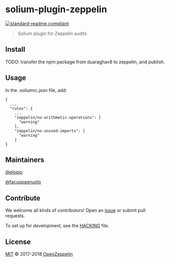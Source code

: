 # solium-plugin-zeppelin

[![standard-readme compliant](https://img.shields.io/badge/readme%20style-standard-brightgreen.svg?style=flat-square)](https://github.com/RichardLitt/standard-readme)

> Solium plugin for Zeppelin audits

## Install

TODO: transfer the npm package from duaraghav8 to zeppelin, and publish.

## Usage

In the .soliumrc.json file, add:

    {
      ...
      "rules": {
        ...
        "zeppelin/no-arithmetic-operations": [
          "warning"
        ],
        "zeppelin/no-unused-imports": [
          "warning"
        ]
    }

## Maintainers

[@elopio](https://github.com/elopio)

[@facuspagnuolo](https://github.com/facuspagnuolo)

## Contribute

We welcome all kinds of contributors! Open an
[issue](https://github.com/elopio/solium-plugin-zeppelin/issues) or submit pull
requests.

To set up for development, see the [HACKING](HACKING.md) file.

## License

[MIT](LICENSE) © 2017-2018 [OpenZeppelin](https://openzeppelin.org/)
